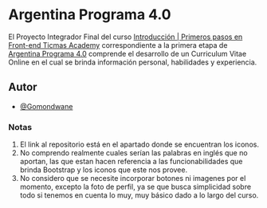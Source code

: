
# Argentina Programa 4.0

El Proyecto Integrador Final del curso <a href="https://www.argentina.gob.ar/economia/conocimiento/argentina-programa/programacion#1" target="_blank">Introducción | Primeros pasos en Front-end
Ticmas Academy</a> correspondiente a la primera etapa de <a href="https://www.argentina.gob.ar/economia/conocimiento/argentina-programa/programacion" target="_blank">Argentina Programa 4.0</a> comprende el desarrollo de un Curriculum Vitae Online en el cual se brinda información personal, habilidades y experiencia. 

## Autor

- [@Gomondwane](https://github.com/Gomondwane)

### Notas
1. El link al repositorio está en el apartado donde se encuentran los iconos.
2. No comprendo realmente cuales serían las palabras en inglés que no aportan, las que estan hacen referencia a las funcionabilidades que brinda Bootstrap y los iconos que este nos provee.
3. No considero que se necesite incorporar botones ni imagenes por el momento, excepto la foto de perfil, ya se que busca simplicidad sobre todo si tenemos en cuenta lo muy, muy básico dado a lo largo del curso.